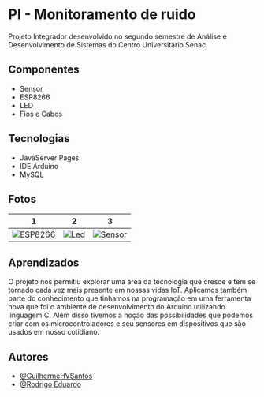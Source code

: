 
# PI - Monitoramento de ruido

Projeto Integrador desenvolvido no segundo semestre de Análise e Desenvolvimento de Sistemas do Centro Universitário Senac.


## Componentes

- Sensor
- ESP8266
- LED
- Fios e Cabos



## Tecnologias

- JavaServer Pages
- IDE Arduino
- MySQL


## Fotos

 1 |  2 |  3
--- | --- | ---
![ESP8266](https://i.ibb.co/dcLfqY1/esp8266.jpg) | ![Led](https://i.ibb.co/h9PQ75V/29ca9a7e-e97b-4e88-b969-e137a3a0688f.jpg) | ![Sensor](https://i.ibb.co/vZWNTGM/b5956125-331b-460c-8188-7cc34adb5923.jpg)

## Aprendizados

O projeto nos permitiu explorar uma área da tecnologia que cresce e tem se tornado cada vez mais presente em nossas vidas IoT. Aplicamos também parte do conhecimento que tinhamos na programação em uma ferramenta nova que foi o ambiente de desenvolvimento do Arduino utilizando linguagem C. Além disso tivemos a noção das possibilidades que podemos criar com os microcontroladores e seu sensores em dispositivos que são usados em nosso cotidiano.


## Autores

- [@GuilhermeHVSantos](https://github.com/GuilhermeHVSantos)
- [@Rodrigo Eduardo](https://github.com/Rodrigoeducativa)
